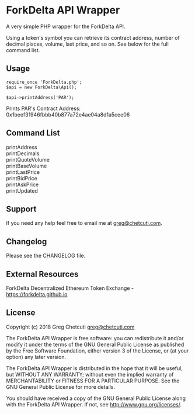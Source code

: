 ForkDelta API Wrapper
=====================
A very simple PHP wrapper for the ForkDelta API.

Using a token's symbol you can retrieve its contract address, number of decimal places, volume, last price, and so on. See below for the full command list.

Usage
-----
```
require_once 'ForkDelta.php';  
$api = new ForkDelta\Api();
 
$api->printAddress('PAR');
```

Prints PAR's Contract Address:  
0x1beef31946fbbb40b877a72e4ae04a8d1a5cee06

Command List
------------
printAddress    
printDecimals  
printQuoteVolume  
printBaseVolume  
printLastPrice  
printBidPrice  
printAskPrice  
printUpdated

Support
-------
If you need any help feel free to email me at greg@chetcuti.com.

Changelog
---------
Please see the CHANGELOG file.

External Resources
------------------
ForkDelta Decentralized Ethereum Token Exchange - <https://forkdelta.github.io>

License
-------
Copyright (c) 2018 Greg Chetcuti <greg@chetcuti.com>

The ForkDelta API Wrapper is free software: you can redistribute it and/or modify it under the terms of the GNU General Public License as published by the Free Software Foundation, either version 3 of the License, or (at your option) any later version.

The ForkDelta API Wrapper is distributed in the hope that it will be useful, but WITHOUT ANY WARRANTY; without even the implied warranty of MERCHANTABILITY or FITNESS FOR A PARTICULAR PURPOSE. See the GNU General Public License for more details.

You should have received a copy of the GNU General Public License along with the ForkDelta API Wrapper. If not, see <http://www.gnu.org/licenses/>.
